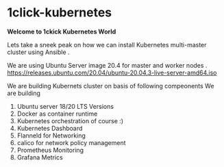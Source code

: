 # 1click-kubernetes
**Welcome to 1ckick Kubernetes World**

Lets take a sneek peak on how we can install Kubernetes multi-master cluster using Ansible .

We are using Ubuntu Server image 20.4 for master and worker nodes .
https://releases.ubuntu.com/20.04/ubuntu-20.04.3-live-server-amd64.iso

We are building Kubernets cluster on basis of following compeonents
We are building 
1) Ubuntu server 18/20 LTS Versions 
2) Docker as container runtime
3) Kubernetes orchestration of course :)
4) Kubernetes Dashboard
5) Flanneld for Networking
6) calico for network policy management 
7) Prometheus Monitoring
8) Grafana Metrics



 
